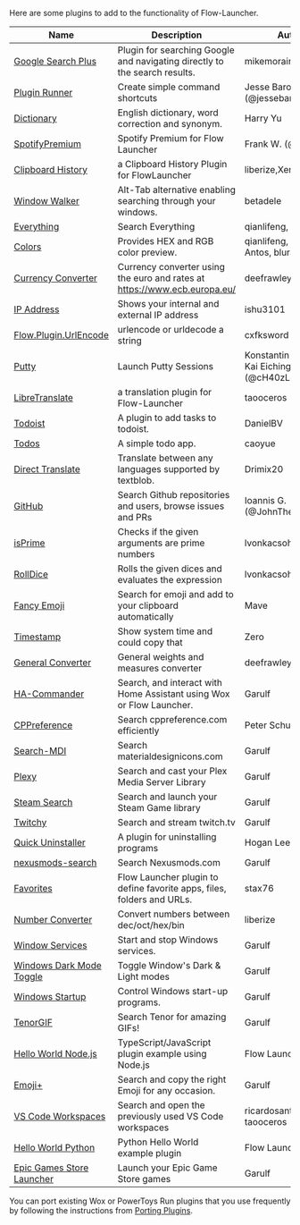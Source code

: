 Here are some plugins to add to the functionality of Flow-Launcher.

<!--START_SECTION:plugin-->
|                                            Name                                             |                               Description                                |                    Author                    |Version|
|---------------------------------------------------------------------------------------------|--------------------------------------------------------------------------|----------------------------------------------|-------|
|[Google Search Plus](https://github.com/jjw24/Wox.Plugin.GoogleSearch)                       |Plugin for searching Google and navigating directly to the search results.|mikemorain                                    |1.0.3  |
|[Plugin Runner](https://github.com/jjw24/Wox.Plugin.Runner)                                  |Create simple command shortcuts                                           |Jesse Barocio (@jessebarocio)                 |2.2.3  |
|[Dictionary](https://github.com/harrynull/Flow.Launcher.Dictionary)                          |English dictionary, word correction and synonym.                          |Harry Yu                                      |2.2.3  |
|[SpotifyPremium](https://github.com/fow5040/Flow.Launcher.Plugin.SpotifyPremium)             |Spotify Premium for Flow Launcher                                         |Frank W. (@fow5040)                           |1.1.0  |
|[Clipboard History](https://github.com/liberize/Flow.Launcher.Plugin.ClipboardHistory)       |a Clipboard History Plugin for FlowLauncher                               |liberize,Xenolphthalein                       |1.1.1  |
|[Window Walker](https://www.windowwalker.com/)                                               |Alt-Tab alternative enabling searching through your windows.              |betadele                                      |2.0.2  |
|[Everything](https://github.com/Flow-Launcher/Flow.Launcher.Plugin.Everything)               |Search Everything                                                         |qianlifeng, orzfly                            |1.5.6  |
|[Colors](https://github.com/Flow-Launcher/Flow.Launcher.Plugin.Color)                        |Provides HEX and RGB color preview.                                       |qianlifeng, Vladimir Antos, bluray            |2.0.1  |
|[Currency Converter](https://github.com/deefrawley/Flow.Launcher.Plugin.Currency)            |Currency converter using the euro and rates at https://www.ecb.europa.eu/ |deefrawley                                    |1.2.2  |
|[IP Address](https://github.com/taooceros/Flow.Plugin.IPAddress)                             |Shows your internal and external IP address                               |ishu3101                                      |1.2.1  |
|[Flow.Plugin.UrlEncode](https://github.com/cxfksword/Wox.Plugin.UrlEncode)                   |urlencode or urldecode a string                                           |cxfksword                                     |1.0    |
|[Putty](https://github.com/jjw24/Flow.Launcher.Plugin.Putty)                                 |Launch Putty Sessions                                                     |Konstantin Zaitcev, Kai Eichinger (@cH40zLord)|2.1.3  |
|[LibreTranslate](https://github.com/taooceros/Flow.LibreTranslate)                           |a translation plugin for Flow-Launcher                                    |taooceros                                     |1.0.1  |
|[Todoist](https://github.com/jjw24/Wox.Plugin.Todoist)                                       |A plugin to add tasks to todoist.                                         |DanielBV                                      |2.0.0  |
|[Todos](https://github.com/jjw24/Wox.Plugin.Todos)                                           |A simple todo app.                                                        |caoyue                                        |2.0.1  |
|[Direct Translate](https://github.com/Drimix20/Flow.Launcher.Plugin.DirectTranslate)         |Translate between any languages supported by textblob.                    |Drimix20                                      |2.0.0  |
|[GitHub](https://github.com/JohnTheGr8/Flow.Plugin.Github)                                   |Search Github repositories and users, browse issues and PRs               |Ioannis G. (@JohnTheGr8)                      |1.2.2  |
|[isPrime](https://github.com/lvonkacsoh/Flow.Launcher.Plugin.IsPrime)                        |Checks if the given arguments are prime numbers                           |lvonkacsoh                                    |1.3.0  |
|[RollDice](https://github.com/lvonkacsoh/Flow.Launcher.RollDice)                             |Rolls the given dices and evaluates the expression                        |lvonkacsoh                                    |1.0.1  |
|[Fancy Emoji](https://github.com/Ma-ve/Flow.Launcher.Plugin.FancyEmoji)                      |Search for emoji and add to your clipboard automatically                  |Mave                                          |1.0.6  |
|[Timestamp](https://github.com/Garulf/Flow.Launcher.Plugin.Timestamp)                        |Show system time and could copy that                                      |Zero <Zeroto521>                              |1.0.8  |
|[General Converter](https://github.com/deefrawley/Flow.Launcher.Plugin.GenConvert)           |General weights and measures converter                                    |deefrawley                                    |1.1.2  |
|[HA-Commander](https://github.com/Garulf/HA-Commander)                                       |Search, and interact with Home Assistant using Wox or Flow Launcher.      |Garulf                                        |3.0.2  |
|[CPPreference](https://github.com/peterschussheim/CPPreference-flow-plugin)                  |Search cppreference.com efficiently                                       |Peter Schussheim                              |1.0.1  |
|[Search-MDI](https://github.com/Garulf/Search-MDI)                                           |Search materialdesignicons.com                                            |Garulf                                        |3.0.1  |
|[Plexy](https://github.com/Garulf/plexy)                                                     |Search and cast your Plex Media Server Library                            |Garulf                                        |0.5.2  |
|[Steam Search](https://github.com/Garulf/Steam-Search)                                       |Search and launch your Steam Game library                                 |Garulf                                        |3.0.3  |
|[Twitchy](https://github.com/Garulf/twitchy)                                                 |Search and stream twitch.tv                                               |Garulf                                        |1.1.0  |
|[Quick Uninstaller](https://github.com/jjw24/Wox.Plugin.QuickUninstaller)                    |A plugin for uninstalling programs                                        |Hogan Lee                                     |2.0.0  |
|[nexusmods-search](https://github.com/Garulf/nexusmods-search)                               |Search Nexusmods.com                                                      |Garulf                                        |0.2.1  |
|[Favorites](https://github.com/stax76/Flow.Launcher.Plugin.Favorites)                        |Flow Launcher plugin to define favorite apps, files, folders and URLs.    |stax76                                        |1.4    |
|[Number Converter](https://github.com/liberize/Flow.Launcher.Plugin.NumberConverter)         |Convert numbers between dec/oct/hex/bin                                   |liberize                                      |1.0.1  |
|[Window Services](https://github.com/Garulf/window-services)                                 |Start and stop Windows services.                                          |Garulf                                        |1.1.3  |
|[Windows Dark Mode Toggle](https://github.com/Garulf/windows-dark-mode-toggle)               |Toggle Window's Dark & Light modes                                        |Garulf                                        |1.0.2  |
|[Windows Startup](https://github.com/Garulf/Windows-Startup)                                 |Control Windows start-up programs.                                        |Garulf                                        |1.0.1  |
|[TenorGIF](https://github.com/Garulf/TenorGIF)                                               |Search Tenor for amazing GIFs!                                            |Garulf                                        |1.1.1  |
|[Hello World Node.js](https://github.com/Flow-Launcher/Flow.Launcher.Plugin.HelloWorldNodeJS)|TypeScript/JavaScript plugin example using Node.js                        |Flow Launcher                                 |1.0.0  |
|[Emoji+](https://github.com/Garulf/emoji-plus)                                               |Search and copy the right Emoji for any occasion.                         |Garulf                                        |1.0.2  |
|[VS Code Workspaces](https://github.com/taooceros/Flow.Plugin.VSCodeWorkspace)               |Search and open the previously used VS Code workspaces                    |ricardosantos9521, taooceros                  |1.0.0  |
|[Hello World Python](https://github.com/Flow-Launcher/Flow.Launcher.Plugin.HelloWorldPython) |Python Hello World example plugin                                         |Flow Launcher                                 |1.0.0  |
|[Epic Games Store Launcher](https://github.com/Garulf/Epic-Games-Store-Launcher)             |Launch your Epic Game Store games                                         |Garulf                                        |1.0.2  |

<!--END_SECTION:plugin-->

You can port existing Wox or PowerToys Run plugins that you use frequently by following the instructions from [Porting Plugins](https://flow-launcher.github.io/docs/#/port-plugins).
